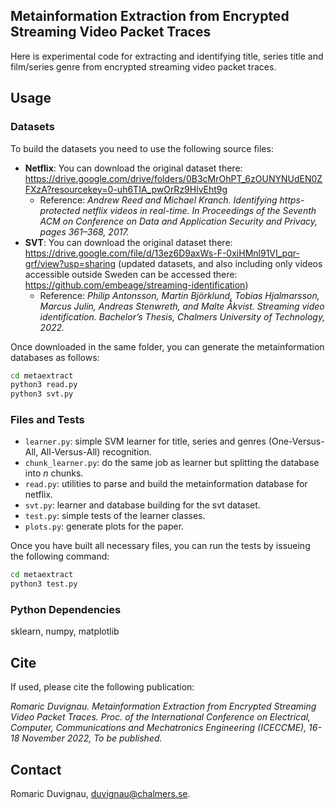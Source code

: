## Metainformation Extraction from Encrypted Streaming Video Packet Traces

Here is experimental code for extracting and identifying title, series title and film/series genre from encrypted streaming video packet traces.

## Usage

### Datasets

To build the datasets you need to use the following source files:
* **Netflix**: You can download the original dataset there: https://drive.google.com/drive/folders/0B3cMrOhPT_6zOUNYNUdEN0ZFXzA?resourcekey=0-uh6TIA_pwOrRz9HlvEht9g
  - Reference: _Andrew Reed and Michael Kranch. Identifying https-protected netflix
videos in real-time. In Proceedings of the Seventh ACM on Conference
on Data and Application Security and Privacy, pages 361–368, 2017._
* **SVT**: You can download the original dataset there: https://drive.google.com/file/d/13ez6D9axWs-F-0xiHMnl91VI_pqr-grf/view?usp=sharing (updated datasets, and also including only videos accessible outside Sweden can be accessed there: https://github.com/embeage/streaming-identification)
  - Reference: _Philip Antonsson, Martin Björklund, Tobias Hjalmarsson, Marcus Julin,
Andreas Stenwreth, and Malte  Åkvist. Streaming video identification. Bachelor’s Thesis, Chalmers University of Technology, 2022._

Once downloaded in the same folder, you can generate the metainformation databases as follows:
```sh
cd metaextract
python3 read.py
python3 svt.py
```

### Files and Tests

* `learner.py`: simple SVM learner for title, series and genres (One-Versus-All, All-Versus-All) recognition.
* `chunk_learner.py`: do the same job as learner but splitting the database into *n* chunks.
* `read.py`: utilities to parse and build the metainformation database for netflix.
* `svt.py`: learner and database building for the svt dataset.
* `test.py`: simple tests of the learner classes.
* `plots.py`: generate plots for the paper.

Once you have built all necessary files, you can run the tests by issueing the following command:
```sh
cd metaextract
python3 test.py
```
   
### Python Dependencies

sklearn, numpy, matplotlib

## Cite

If used, please cite the following publication:

_Romaric Duvignau. Metainformation Extraction from Encrypted Streaming Video Packet Traces. Proc. of the International Conference on Electrical, Computer, Communications and Mechatronics Engineering (ICECCME), 16-18 November 2022, To be published._

## Contact

Romaric Duvignau, duvignau@chalmers.se.
